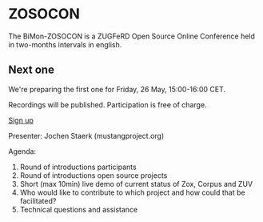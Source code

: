 # ZOSOCON
The BiMon-ZOSOCON is a ZUGFeRD Open Source Online Conference held in two-months intervals in english.

## Next one
We're preparing the first one for Friday, 26 May, 15:00-16:00 CET. 


Recordings will be published. Participation is free of charge.

[Sign up](mailto:zosocon@zugferd.org?subject=participation)

Presenter: Jochen Staerk (mustangproject.org)

Agenda: 
1. Round of introductions participants
2. Round of introductions open source projects
3. Short (max 10min) live demo of current status of Zox, Corpus and ZUV
4. Who would like to contribute to which project and how could that be facilitated?
5. Technical questions and assistance
